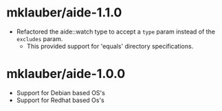 mklauber/aide-1.1.0
==================

 - Refactored the aide::watch type to accept a `type` param instead of the `excludes` param.  
    - This provided support for 'equals' directory specifications.

mklauber/aide-1.0.0
==================

 - Support for Debian based OS's
 - Support for Redhat based Os's